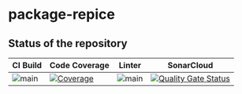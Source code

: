 # package-repice

## Status of the repository

| CI Build | Code Coverage | Linter | SonarCloud |
|---|---|---|---|
|![main](https://github.com/dlgiao/package-recipe/actions/workflows/ci.yml/badge.svg?branch=main)| [![Coverage](https://dlgiao.github.io/package-recipe/badge.svg)](https://dlgiao.github.io/package-recipe/lcov-report) | ![main](https://github.com/dlgiao/package-recipe/actions/workflows/lint.yml/badge.svg?type=pull_request) | [![Quality Gate Status](https://sonarcloud.io/api/project_badges/measure?project=dlgiao_package-recipe&metric=alert_status)](https://sonarcloud.io/summary/new_code?id=dlgiao_package-recipe) |